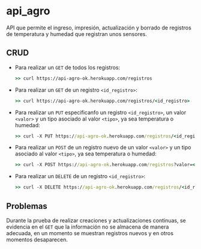 # api_agro

API que permite el ingreso, impresión, actualización y borrado de registros de temperatura y humedad que registran unos sensores.

## CRUD

- Para realizar un `GET` de todos los registros:
   ```cmd
   >> curl https://api-agro-ok.herokuapp.com/registros
   ```
- Para realizar un `GET` de un registro `<id_registro>`:
   ```cmd
   >> curl https://api-agro-ok.herokuapp.com/registros/<id_registro>
   ```
- Para realizar un `PUT` especificanfo un registro `<id_registro>`, un valor `<valor>` y un tipo asociado al valor `<tipo>`, ya sea temperatura o humedad:
   ```cmd
   >> curl -X PUT https://api-agro-ok.herokuapp.com/registros/<id_registro>?valor=<mi_valor>"&"tipo=<mi_temperatura>
   ```
- Para realizar un `POST` de un registro nuevo de un valor `<valor>` y un tipo asociado al valor `<tipo>`, ya sea temperatura o humedad:
   ```cmd
   >> curl -X POST https://api-agro-ok.herokuapp.com/registros?valor=<mi_valor>"&"tipo=<mi_temperatura>
   ```
- Para realizar un `DELETE` de un registro `<id_registro>`:
   ```cmd
   >> curl -X DELETE https://api-agro-ok.herokuapp.com/registros/<id_registro>
   ```

## Problemas

Durante la prueba de realizar creaciones y actualizaciones continuas, se evidencia en el `GET` que la información no se almacena de manera adecuada, en un momento se muestran registros nuevos y en otros momentos desaparecen.

